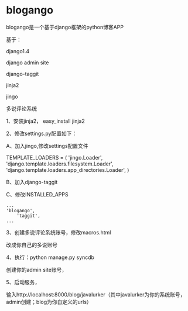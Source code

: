 blogango
========
blogango是一个基于django框架的python博客APP

基于：

django1.4

django admin site

django-taggit

jinja2

jingo

多说评论系统

1、安装jinja2， easy_install jinja2

2、修改settings.py配置如下：

A、加入jingo,修改settings配置文件

TEMPLATE_LOADERS = (
    'jingo.Loader',
    'django.template.loaders.filesystem.Loader',
    'django.template.loaders.app_directories.Loader',
)


B、加入django-taggit


C、修改INSTALLED_APPS

	...
	'blogango',
        'taggit',
	...
	

3、创建多说评论系统账号，修改macros.html

<!-- Duoshuo Comment BEGIN -->
<div class="ds-thread" data-thread-key="0" data-title="{{ title }}"></div>
<script type="text/javascript">
var duoshuoQuery = {short_name:"d4blog"};
</script>
<script type="text/javascript" src="http://static.duoshuo.com/embed.js" async="true"></script>
<!-- Duoshuo Comment END -->

改成你自己的多说账号


4、执行：python manage.py syncdb

创建你的admin site账号，

5、启动服务，

输入http://localhost:8000/blog/javalurker（其中javalurker为你的系统账号，admin创建；blog为你自定义的urls）
